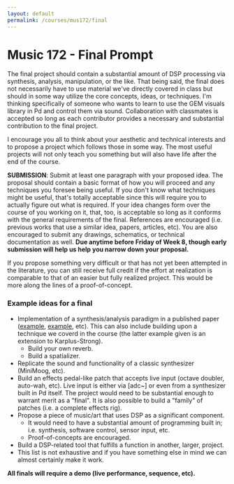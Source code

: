 ```yaml
---
layout: default
permalink: /courses/mus172/final
---
```

# Music 172 - Final Prompt

The final project should contain a substantial amount of DSP processing via synthesis, analysis, manipulation, or the like. That being said, the final does not necessarily have to use material we've directly covered in class but should in some way utilize the core concepts, ideas, or techniques. I'm thinking specifically of someone who wants to learn to use the GEM visuals library in Pd and control them via sound. Collaboration with classmates is accepted so long as each contributor provides a necessary and substantial contribution to the final project.

I encourage you all to think about your aesthetic and technical interests and to propose a project which follows those in some way. The most useful projects will not only teach you something but will also have life after the end of the course.

__SUBMISSION__: Submit at least one paragraph with your proposed idea. The proposal should contain a basic format of how you will proceed and any techniques you foresee being useful. If you don't know what techniques might be useful, that's totally acceptable since this will require you to actually figure out what is required. If your idea changes form over the course of you working on it, that, too, is acceptable so long as it conforms with the general requirements of the final. References are encouraged (i.e. previous works that use a similar idea, papers, articles, etc). You are also encouraged to submit any drawings, schematics, or technical documentation as well. __Due anytime before Friday of Week 8, though early submission will help us help you narrow down your proposal.__

If you propose something very difficult or that has not yet been attempted in the literature, you can still receive full credit if the effort at realization is comparable to that of an easier but fully realized project. This would be more along the lines of a proof-of-concept.

### Example ideas for a final
- Implementation of a synthesis/analysis paradigm in a published paper ([example](https://ieeexplore.ieee.org/document/1395943), [example](http://www.music.mcgill.ca/~gary/courses/papers/Jaffe-Extensions-CMJ-1983.pdf), etc). This can also include building upon a technique we coverd in the course (the latter example given is an extension to Karplus-Strong).
  - Build your own reverb.
  - Build a spatializer.
- Replicate the sound and functionality of a classic synthesizer (MiniMoog, etc).
- Build an effects pedal-like patch that accepts live input (octave doubler, auto-wah, etc). Live input is either via [adc~] or even from a synthesizer built in Pd itself. The project would need to be substantial enough to warrant merit as a "final". It is also possible to build a "family" of patches (i.e. a complete effects rig).
- Propose a piece of music/art that uses DSP as a significant component.
  - It would need to have a substantial amount of programming built in; i.e. synthesis, software control, sensor input, etc.
  - Proof-of-concepts are encouraged.
- Build a DSP-related tool that fulfills a function in another, larger, project.
- This list is not exhaustive and if you have something else in mind we can almost certainly make it work.

__All finals will require a demo (live performance, sequence, etc).__
